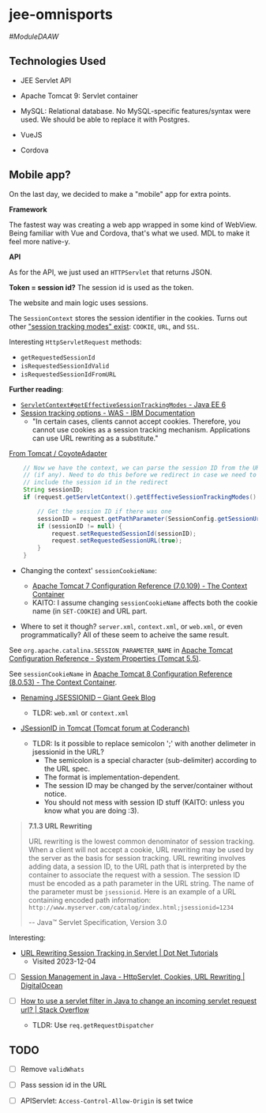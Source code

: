 # jee-omnisports
_#ModuleDAAW_


## Technologies Used

- JEE Servlet API

- Apache Tomcat 9: Servlet container

- MySQL: Relational database.
No MySQL-specific features/syntax were used. We should be able to replace it with Postgres.

- VueJS

- Cordova


## Mobile app?

On the last day, we decided to make a "mobile" app for extra points.

**Framework**

The fastest way was creating a web app wrapped in some kind of WebView.
Being familiar with Vue and Cordova, that's what we used. MDL to make it feel more native-y.

**API**

As for the API, we just used an `HTTPServlet` that returns JSON.

**Token = session id?**
The session id is used as the token.

The website and main logic uses sessions.

The `SessionContext` stores the session identifier in the cookies.
Turns out other ["session tracking modes" exist][jee6-SessionTrackingMode]: `COOKIE`, `URL`, and `SSL`.

Interesting `HttpServletRequest` methods:
- `getRequestedSessionId`
- `isRequestedSessionIdValid`
- `isRequestedSessionIdFromURL`

**Further reading**:
- [`ServletContext#getEffectiveSessionTrackingModes` - Java EE 6][jee6-getEffectiveSessionTrackingModes]
- [Session tracking options - WAS - IBM Documentation][was-tracking-session-options]
    * "In certain cases, clients cannot accept cookies. Therefore, you cannot use cookies as a session tracking mechanism. Applications can use URL rewriting as a substitute."

[jee6-SessionTrackingMode]: https://docs.oracle.com/javaee%2F6%2Fapi%2F%2F/javax/servlet/SessionTrackingMode.html
[jee6-getEffectiveSessionTrackingModes]: https://docs.oracle.com/javaee%2F6%2Fapi%2F%2F/javax/servlet/ServletContext.html#getEffectiveSessionTrackingModes()

[was-tracking-session-options]: https://www.ibm.com/docs/en/was-nd/9.0.5?topic=tracking-session-options

[From Tomcat / CoyoteAdapter](https://github.com/apache/tomcat/blob/4db15071f7920f1607c048960cf0ac3a1f50fd18/java/org/apache/catalina/connector/CoyoteAdapter.java#L704C4-L704C4)
```java
    // Now we have the context, we can parse the session ID from the URL
    // (if any). Need to do this before we redirect in case we need to
    // include the session id in the redirect
    String sessionID;
    if (request.getServletContext().getEffectiveSessionTrackingModes().contains(SessionTrackingMode.URL)) {

        // Get the session ID if there was one
        sessionID = request.getPathParameter(SessionConfig.getSessionUriParamName(request.getContext()));
        if (sessionID != null) {
            request.setRequestedSessionId(sessionID);
            request.setRequestedSessionURL(true);
        }
    }
```

- Changing the context' `sessionCookieName`:
    * [Apache Tomcat 7 Configuration Reference (7.0.109) - The Context Container](https://tomcat.apache.org/tomcat-7.0-doc/config/context.html#Defining_a_context)
    * KAITO: I assume changing `sessionCookieName` affects both the cookie name (in `SET-COOKIE`) and URL part.

- Where to set it though?
`server.xml`, `context.xml`, or `web.xml`, or even programmatically?
All of these seem to acheive the same result.



See `org.apache.catalina.SESSION_PARAMETER_NAME` in [Apache Tomcat Configuration Reference - System Properties (Tomcat 5.5)](https://tomcat.apache.org/tomcat-5.5-doc/config/systemprops.html).

See `sessionCookieName` in [Apache Tomcat 8 Configuration Reference (8.0.53) - The Context Container](https://tomcat.apache.org/tomcat-8.0-doc/config/context.html).

- [Renaming JSESSIONID – Giant Geek Blog](https://blog.giantgeek.com/?p=1270)
    * TLDR: `web.xml` or `context.xml`



- [JSessionID in Tomcat (Tomcat forum at Coderanch)](https://coderanch.com/t/701938/application-servers/JSessionID-Tomcat)
    * TLDR: Is it possible to replace semicolon ';' with another delimeter in jsessionid in the URL?
        + The semicolon is a special character (sub-delimiter) according to the URL spec.
        + The format is implementation-dependent.
        + The session ID may be changed by the server/container without notice.
        + You should not mess with session ID stuff (KAITO: unless you know what you are doing :3).


> **7.1.3 URL Rewriting**
>
> URL rewriting is the lowest common denominator of session tracking. When a client
will not accept a cookie, URL rewriting may be used by the server as the basis for
session tracking. URL rewriting involves adding data, a session ID, to the URL path
that is interpreted by the container to associate the request with a session.
The session ID must be encoded as a path parameter in the URL string. The name of
the parameter must be `jsessionid`. Here is an example of a URL containing encoded
path information:  
> `http://www.myserver.com/catalog/index.html;jsessionid=1234`
>
> -- Java™ Servlet Specification, Version 3.0

Interesting:
- [URL Rewriting Session Tracking in Servlet | Dot Net Tutorials](https://dotnettutorials.net/lesson/url-rewriting-servlet/)
    * Visited 2023-12-04

- [ ] [Session Management in Java - HttpServlet, Cookies, URL Rewriting | DigitalOcean](https://www.digitalocean.com/community/tutorials/java-session-management-servlet-httpsession-url-rewriting)

- [ ] [How to use a servlet filter in Java to change an incoming servlet request url? | Stack Overflow](https://stackoverflow.com/questions/2725102/)
    * TLDR: Use `req.getRequestDispatcher`


## TODO

- [ ] Remove `validWhats`

- [ ] Pass session id in the URL

- [ ] APIServlet: `Access-Control-Allow-Origin` is set twice

